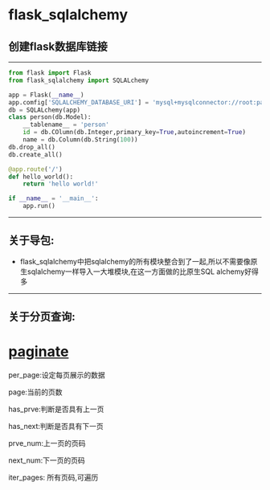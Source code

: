 # flask_sqlalchemy



## 创建flask数据库链接

------

```python
from flask import Flask
from flask_sqlalchemy import SQLALchemy

app = Flask(__name__)
app.comfig['SQLALCHEMY_DATABASE_URI'] = 'mysql+mysqlconnector://root:password@localhost:port/database'
db = SQLALchemy(app)
class person(db.Model):
    __tablename__ = 'person'
    id = db.COlumn(db.Integer,primary_key=True,autoincrement=True)
    name = db.Column(db.String(100))
db.drop_all()
db.create_all()

@app.route('/')
def hello_world():
    return 'hello world!'

if __name__ = '__main__':
    app.run()
```



------

## 关于导包:

- flask_sqlalchemy中把sqlalchemy的所有模块整合到了一起,所以不需要像原生sqlalchemy一样导入一大堆模块,在这一方面做的比原生SQL alchemy好得多

  

------

## 关于分页查询:

# <u>paginate</u>

per_page:设定每页展示的数据

page:当前的页数

has_prve:判断是否具有上一页

has_next:判断是否具有下一页

prve_num:上一页的页码

next_num:下一页的页码

iter_pages: 所有页码,可遍历